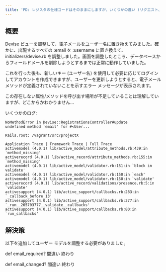 ```yaml
---
title: 'PD: レジスタの仕様コードはそのままにしますが、いくつかの違い (リクエスト、URL、ユーザー モデルのユーザー名パラメーター (これが、ログイン パラメーターとログイン リクエストを使用する理由です)) を除き、すべてを 1 つの spec.rb ファイルに作成しました。 ...) https://medium.com/@mazik.wyry/rails-5-api-jwt-setup-in- minutes-using-devise-71670fd4ed03 に送信します。ケップはそれを念頭に置いてください。'
---
```


## 概要
Devise ビューを調整して、電子メールをユーザー名に置き換えてみました。確かに、出現するすべての :email を :username に置き換えて、initializers/devise.rb を調整しました。画面を調整したところ、データベースからフィールドメールを削除しようとするまでは正常に動作していました。

これを行った後も、新しいキー (ユーザー名) を使用して必要に応じてログインしてアカウントを作成できますが、ユーザーを更新しようとすると、電子メール メソッドが定義されていないことを示すエラー メッセージが表示されます。

この存在しない属性/メソッドを呼び出す場所が不足していることは理解していますが、どこからかわかりません...

いくつかのログ:

```
NoMethodError in Devise::RegistrationsController#update
undefined method `email' for #<User...

Rails.root: /vagrant/src/projectX

Application Trace | Framework Trace | Full Trace
activemodel (4.0.1) lib/active_model/attribute_methods.rb:439:in `method_missing'
activerecord (4.0.1) lib/active_record/attribute_methods.rb:155:in `method_missing'
activemodel (4.0.1) lib/active_model/validator.rb:151:in `block in validate'
activemodel (4.0.1) lib/active_model/validator.rb:150:in `each'
activemodel (4.0.1) lib/active_model/validator.rb:150:in `validate'
activerecord (4.0.1) lib/active_record/validations/presence.rb:5:in `validate'
activesupport (4.0.1) lib/active_support/callbacks.rb:283:in `_callback_before_13'
activesupport (4.0.1) lib/active_support/callbacks.rb:377:in `_run__265703777__validate__callbacks'
activesupport (4.0.1) lib/active_support/callbacks.rb:80:in `run_callbacks'

```
## 解決策
以下を追加してユーザー モデルを調整する必要がありました。

def email_required?
間違い
終わり

def email_changed?
間違い
終わり

